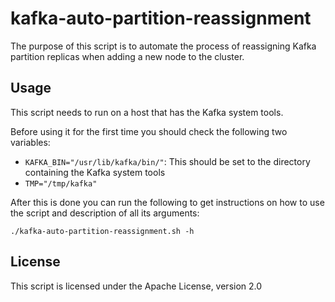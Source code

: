 kafka-auto-partition-reassignment
================================

The purpose of this script is to automate the process of reassigning Kafka partition replicas when adding a new node to the cluster.

Usage
----

This script needs to run on a host that has the Kafka system tools.

Before using it for the first time you should check the following two variables:

* `KAFKA_BIN="/usr/lib/kafka/bin/"`: This should be set to the directory containing the Kafka system tools
* `TMP="/tmp/kafka"`

After this is done you can run the following to get instructions on how to use the script and description of all its arguments:

`./kafka-auto-partition-reassignment.sh -h`

License
------

This script is licensed under the Apache License, version 2.0
